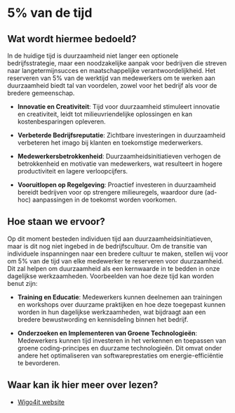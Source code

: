 # 5% van de tijd

## Wat wordt hiermee bedoeld?
In de huidige tijd is duurzaamheid niet langer een optionele bedrijfsstrategie, maar een noodzakelijke aanpak voor bedrijven die streven naar langetermijnsucces en maatschappelijke verantwoordelijkheid. Het reserveren van 5% van de werktijd van medewerkers om te werken aan duurzaamheid biedt tal van voordelen, zowel voor het bedrijf als voor de bredere gemeenschap.

- **Innovatie en Creativiteit**: Tijd voor duurzaamheid stimuleert innovatie en creativiteit, leidt tot milieuvriendelijke oplossingen en kan kostenbesparingen opleveren.

- **Verbeterde Bedrijfsreputatie**: Zichtbare investeringen in duurzaamheid verbeteren het imago bij klanten en toekomstige mederwerkers.

- **Medewerkersbetrokkenheid**: Duurzaamheidsinitiatieven verhogen de betrokkenheid en motivatie van medewerkers, wat resulteert in hogere productiviteit en lagere verloopcijfers.

- **Vooruitlopen op Regelgeving**: Proactief investeren in duurzaamheid bereidt bedrijven voor op strengere milieuregels, waardoor dure (ad-hoc) aanpassingen in de toekomst worden voorkomen.


## Hoe staan we ervoor?

Op dit moment besteden individuen tijd aan duurzaamheidsinitiatieven, maar is dit nog niet ingebed in de bedrijfscultuur. Om de transitie van individuele inspanningen naar een bredere cultuur te maken, stellen wij voor om 5% van de tijd van elke medewerker te reserveren voor duurzaamheid. Dit zal helpen om duurzaamheid als een kernwaarde in te bedden in onze dagelijkse werkzaamheden. Voorbeelden van hoe deze tijd kan worden benut zijn:

- **Training en Educatie**: Medewerkers kunnen deelnemen aan trainingen en workshops over duurzame praktijken en hoe deze toegepast kunnen worden in hun dagelijkse werkzaamheden, wat bijdraagt aan een bredere bewustwording en kennisdeling binnen het bedrijf.

- **Onderzoeken en Implementeren van Groene Technologieën**: Medewerkers kunnen tijd investeren in het verkennen en toepassen van groene coding-principes en duurzame technologieën. Dit omvat onder andere het optimaliseren van softwareprestaties om energie-efficiëntie te bevorderen.


## Waar kan ik hier meer over lezen?
- <a href="https://www.wigo4it.nl/?utm=duurzaamheidsradar" target="_blank">Wigo4it website</a>
